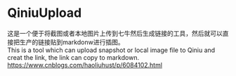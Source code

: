 # QiniuUpload
这是一个便于将截图或者本地图片上传到七牛然后生成链接的工具，然后就可以直接把生产的链接贴到markdonw进行插图。  
This is a tool which can upload snapshot or local image file to Qiniu and creat the link, the link can copy to markdown.  
https://www.cnblogs.com/haoliuhust/p/6084102.html
